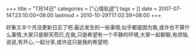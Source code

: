 +++
title = "7月14日"
categories = ["心情轨迹"]
tags = []
date = 2007-07-14T23:10:00+08:00
lastmod = 2010-10-29T17:02:39+08:00
+++



好象又半个月没更新日志了吧.最近发生的一些事情,似乎都是因为我,或许也不算什么事情,大家只是聊天而已,在我,只是希望有一个平静的环境,大家一起聊聊,有烦恼,说说,有开心,一起分享,或许这只是我的希望吧.